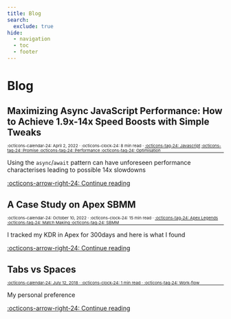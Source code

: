 ```yaml
---
title: Blog
search:
  exclude: true
hide:
  - navigation
  - toc
  - footer
---
```


<style>
	aside {
    display: block;
    margin: -5px 0px -15px 0px;
    font-size: .6rem;
  }
</style>

# Blog

## Maximizing Async JavaScript Performance: How to Achieve 1.9x-14x Speed Boosts with Simple Tweaks

<aside markdown>
:octicons-calendar-24: April 2, 2022 ·
:octicons-clock-24: 8 min read ·
<a href="/tags/#Javascript">:octicons-tag-24: Javascript</a>
<a href="/tags/#Promise">:octicons-tag-24: Promise</a>
<a href="/tags/#Performance">:octicons-tag-24: Performance</a>
<a href="/tags/#Optimisation">:octicons-tag-24: Optimisation</a>
</aside>

---

Using the `async`/`await` pattern can have unforeseen performance characterises leading to possible 14x slowdowns

  [:octicons-arrow-right-24: Continue reading](async-js-performance-apr23.md)

## A Case Study on Apex SBMM

<aside markdown>
:octicons-calendar-24: October 10, 2022 ·
:octicons-clock-24: 15 min read ·
<a href="/tags/#apex-legends">:octicons-tag-24: Apex Legends</a>
<a href="/tags/#match-making">:octicons-tag-24: Match Making</a>
<a href="/tags/#sbmm">:octicons-tag-24: SBMM</a>
</aside>

---

I tracked my KDR in Apex for 300days and here is what I found

  [:octicons-arrow-right-24: Continue reading](apex-ssbm-nov22.md)

<!-- ## Weighted Random

<aside markdown>
:octicons-calendar-24: September 9, 2018 ·
:octicons-clock-24: 4 min read ·
<a href="/tags/#ipt">:octicons-tag-24: IPT</a>
</aside>

---

The process of randomly selecing a value, where some values are more likely than others

  [:octicons-arrow-right-24: Continue reading](11.md) -->


## Tabs vs Spaces

<aside markdown>
:octicons-calendar-24: July 12, 2018 ·
:octicons-clock-24: 1 min read ·
<a href="/tags/#work-flow">:octicons-tag-24: Work-flow</a>
</aside>

---

My personal preference

  [:octicons-arrow-right-24: Continue reading](10.md)

<!-- ## Buddy Memory Allocation

<aside markdown>
:octicons-calendar-24: April 5, 2018 ·
:octicons-clock-24: 10 min read ·
<a href="/tags/#data-structure">:octicons-tag-24: Data-Structure</a>
</aside>

---

A common memory allocation algorithm

  [:octicons-arrow-right-24: Continue reading](7.md) -->


<!-- ## Case Study: Guess Who

<aside markdown>
:octicons-calendar-24: March 3, 2018 ·
:octicons-clock-24: 6 min read ·
<a href="/tags/#case-study">:octicons-tag-24: Case-Study</a>
</aside>

---

How do online 'Guess Who' apps really work

  [:octicons-arrow-right-24: Continue reading](7.md) -->


<!-- ## Case Study: Object Oriented Database (Static Schema)

<aside markdown>
:octicons-calendar-24: Feburary 19, 2018 ·
:octicons-clock-24: 2 min read ·
<a href="/tags/#ipt">:octicons-tag-24: IPT</a> ·
<a href="/tags/#data-structure">:octicons-tag-24: Data-Structure</a>
</aside>

---

How classic object-oriented databases encode their data

  [:octicons-arrow-right-24: Continue reading](6.md) -->


<!-- ## Case Study: Appendix: Key vs Value Hashing

<aside markdown>
:octicons-calendar-24: Feburary 19, 2018 ·
:octicons-clock-24: 2 min read ·
<a href="/tags/#ipt">:octicons-tag-24: IPT</a>
</aside>

---

Squishing your hash functions for smaller ranges with acceptable results

  [:octicons-arrow-right-24: Continue reading](5.md) -->


<!-- ## Key vs Value Hashing

<aside markdown>
:octicons-calendar-24: Feburary 16, 2018 ·
:octicons-clock-24: 2 min read ·
<a href="/tags/#ipt">:octicons-tag-24: IPT</a>
</aside>

---

Similar techniques for different goals

  [:octicons-arrow-right-24: Continue reading](4.md) -->


<!-- ## Relational Table DBMS

<aside markdown>
:octicons-calendar-24: Feburary 16, 2018 ·
:octicons-clock-24: 2 min read
</aside>

---

How table DBMSs actually store their data

  [:octicons-arrow-right-24: Continue reading](3.md) -->